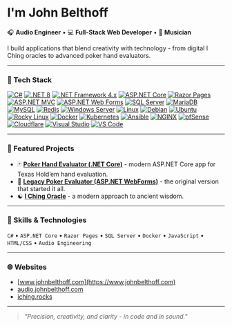 # I'm John Belthoff

🎧 **Audio Engineer** • 💻 **Full-Stack Web Developer** • 🎸 **Musician**

I build applications that blend creativity with technology - from digital I Ching oracles to advanced poker hand evaluators.

---

### 🧰 Tech Stack

[![C#](https://img.shields.io/badge/C%23-239120?style=flat&logo=c-sharp&logoColor=white)](https://learn.microsoft.com/en-us/dotnet/csharp/)
[![.NET 8](https://img.shields.io/badge/.NET%208-512BD4?style=flat&logo=dotnet&logoColor=white)](https://dotnet.microsoft.com/)
[![.NET Framework 4.x](https://img.shields.io/badge/.NET%20Framework%204.x-512BD4?style=flat&logo=windows&logoColor=white)](https://learn.microsoft.com/en-us/dotnet/framework/)
[![ASP.NET Core](https://img.shields.io/badge/ASP.NET%20Core-512BD4?style=flat&logo=dotnet&logoColor=white)](https://learn.microsoft.com/en-us/aspnet/core/)
[![Razor Pages](https://img.shields.io/badge/Razor%20Pages-512BD4?style=flat&logo=dotnet&logoColor=white)](https://learn.microsoft.com/en-us/aspnet/core/razor-pages/)
[![ASP.NET MVC](https://img.shields.io/badge/ASP.NET%20MVC-512BD4?style=flat&logo=dotnet&logoColor=white)](https://learn.microsoft.com/en-us/aspnet/mvc/)
[![ASP.NET Web Forms](https://img.shields.io/badge/ASP.NET%20Web%20Forms-512BD4?style=flat&logo=dotnet&logoColor=white)](https://learn.microsoft.com/en-us/aspnet/web-forms/)
[![SQL Server](https://img.shields.io/badge/SQL%20Server-CC2927?style=flat&logo=microsoftsqlserver&logoColor=white)](https://www.microsoft.com/en-us/sql-server)
[![MariaDB](https://img.shields.io/badge/MariaDB-003545?style=flat&logo=mariadb&logoColor=white)](https://mariadb.org/)
[![MySQL](https://img.shields.io/badge/MySQL-4479A1?style=flat&logo=mysql&logoColor=white)](https://www.mysql.com/)
[![Redis](https://img.shields.io/badge/Redis-DC382D?style=flat&logo=redis&logoColor=white)](https://redis.io/)
[![Windows Server](https://img.shields.io/badge/Windows%20Server-0078D6?style=flat&logo=windows&logoColor=white)](https://learn.microsoft.com/en-us/windows-server/)
[![Linux](https://img.shields.io/badge/Linux-FCC624?style=flat&logo=linux&logoColor=black)](https://www.kernel.org/)
[![Debian](https://img.shields.io/badge/Debian-A81D33?style=flat&logo=debian&logoColor=white)](https://www.debian.org/)
[![Ubuntu](https://img.shields.io/badge/Ubuntu-E95420?style=flat&logo=ubuntu&logoColor=white)](https://ubuntu.com/)
[![Rocky Linux](https://img.shields.io/badge/Rocky%20Linux-10B981?style=flat&logo=rockylinux&logoColor=white)](https://rockylinux.org/)
[![Docker](https://img.shields.io/badge/Docker-2496ED?style=flat&logo=docker&logoColor=white)](https://www.docker.com/)
[![Kubernetes](https://img.shields.io/badge/Kubernetes-326CE5?style=flat&logo=kubernetes&logoColor=white)](https://kubernetes.io/)
[![Ansible](https://img.shields.io/badge/Ansible-EE0000?style=flat&logo=ansible&logoColor=white)](https://www.ansible.com/)
[![NGINX](https://img.shields.io/badge/NGINX-009639?style=flat&logo=nginx&logoColor=white)](https://www.nginx.com/)
[![pfSense](https://img.shields.io/badge/pfSense-212121?style=flat&logo=pfsense&logoColor=white)](https://www.pfsense.org/)
[![Cloudflare](https://img.shields.io/badge/Cloudflare-F38020?style=flat&logo=cloudflare&logoColor=white)](https://www.cloudflare.com/)
[![Visual Studio](https://img.shields.io/badge/Visual%20Studio-5C2D91?style=flat&logo=visualstudio&logoColor=white)](https://visualstudio.microsoft.com/)
[![VS Code](https://img.shields.io/badge/VS%20Code-007ACC?style=flat&logo=visualstudiocode&logoColor=white)](https://code.visualstudio.com/)


---

### 🎯 Featured Projects
- 🃏 [**Poker Hand Evaluator (.NET Core)**](https://github.com/JBelthoff/poker.net) - modern ASP.NET Core app for Texas Hold’em hand evaluation.
- 🧩 [**Legacy Poker Evaluator (ASP.NET WebForms)**](https://github.com/JBelthoff/poker.johnbelthoff.com) - the original version that started it all.
- ☯️ [**I Ching Oracle**](https://iching.rocks) - a modern approach to ancient wisdom.

---

### 🔧 Skills & Technologies
`C#` • `ASP.NET Core` • `Razor Pages` • `SQL Server` • `Docker` • `JavaScript` • `HTML/CSS` • `Audio Engineering`

---

### 🌐 Websites
- [www.johnbelthoff.com](https://www.johnbelthoff.com)
- [audio.johnbelthoff.com](https://audio.johnbelthoff.com)
- [iching.rocks](https://iching.rocks)

---

> _"Precision, creativity, and clarity - in code and in sound."_
